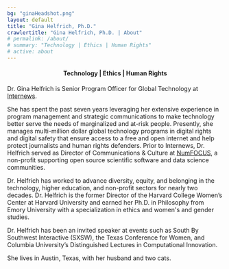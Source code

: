 ```yaml
---
bg: "ginaHeadshot.png"
layout: default
title: "Gina Helfrich, Ph.D."
crawlertitle: "Gina Helfrich, Ph.D. | About"
# permalink: /about/
# summary: "Technology | Ethics | Human Rights"
# active: about
---
```


<h4 align="center">Technology | Ethics | Human Rights</h4>  

Dr. Gina Helfrich is Senior Program Officer for Global Technology at [Internews](https://globaltech.internews.org/).  

She has spent the past seven years leveraging her extensive experience in program management and strategic communications to make technology better serve the needs of marginalized and at-risk people. Presently, she manages multi-million dollar global technology programs in digital rights and digital safety that ensure access to a free and open internet and help protect journalists and human rights defenders. Prior to Internews, Dr. Helfrich served as Director of Communications & Culture at [NumFOCUS](https://numfocus.org), a non-profit supporting open source scientific software and data science communities.  

Dr. Helfrich has worked to advance diversity, equity, and belonging in the technology, higher education, and non-profit sectors for nearly two decades. Dr. Helfrich is the former Director of the Harvard College Women’s Center at Harvard University and earned her Ph.D. in Philosophy from Emory University with a specialization in ethics and women's and gender studies. 

Dr. Helfrich has been an invited speaker at events such as South By Southwest Interactive (SXSW), the Texas Conference for Women, and Columbia University’s Distinguished Lectures in Computational Innovation.

She lives in Austin, Texas, with her husband and two cats.

